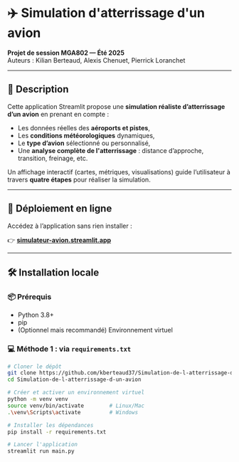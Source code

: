 # ✈️ Simulation d'atterrissage d'un avion

**Projet de session MGA802 — Été 2025**  
Auteurs : Kilian Berteaud, Alexis Chenuet, Pierrick Loranchet  

---

## 📌 Description

Cette application Streamlit propose une **simulation réaliste d’atterrissage d’un avion** en prenant en compte :

- Les données réelles des **aéroports et pistes**,
- Les **conditions météorologiques** dynamiques,
- Le **type d’avion** sélectionné ou personnalisé,
- Une **analyse complète de l'atterrissage** : distance d’approche, transition, freinage, etc.

Un affichage interactif (cartes, métriques, visualisations) guide l’utilisateur à travers **quatre étapes** pour réaliser la simulation.

---

## 🚀 Déploiement en ligne

Accédez à l’application sans rien installer :

👉 **[simulateur-avion.streamlit.app](https://simulateur-avion.streamlit.app)**

---

## 🛠️ Installation locale

### 📦 Prérequis

- Python 3.8+
- pip
- (Optionnel mais recommandé) Environnement virtuel

### 💻 Méthode 1 : via `requirements.txt`

```bash
# Cloner le dépôt
git clone https://github.com/kberteaud37/Simulation-de-l-atterrissage-d-un-avion.git
cd Simulation-de-l-atterrissage-d-un-avion

# Créer et activer un environnement virtuel
python -m venv venv
source venv/bin/activate        # Linux/Mac
.\venv\Scripts\activate         # Windows

# Installer les dépendances
pip install -r requirements.txt

# Lancer l'application
streamlit run main.py
